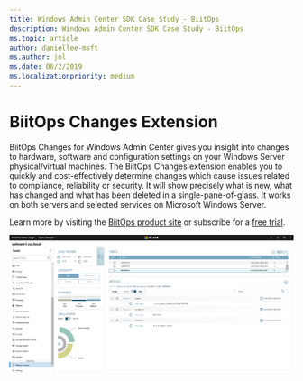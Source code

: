 ```yaml
---
title: Windows Admin Center SDK Case Study - BiitOps
description: Windows Admin Center SDK Case Study - BiitOps
ms.topic: article
author: daniellee-msft
ms.author: jol
ms.date: 06/2/2019
ms.localizationpriority: medium
---
```

# BiitOps Changes Extension

BiitOps Changes for Windows Admin Center gives you insight into changes to hardware, software and configuration settings on your Windows Server physical/virtual machines. The BiitOps Changes extension enables you to quickly and cost-effectively determine changes which cause issues related to compliance, reliability or security. It will show precisely what is new, what has changed and what has been deleted in a single-pane-of-glass. It works on both servers and selected services on Microsoft Windows Server.

Learn more by visiting the [BiitOps product site](https://biitops.com/solutions) or subscribe for a [free trial](https://biitops.com/solutions/biitops-changes).

![BiitOps Extension](../../media/extend-case-study-biitops/biitops-1.png)
